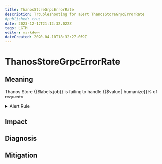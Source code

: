 ```yaml
---
title: ThanosStoreGrpcErrorRate
description: Troubleshooting for alert ThanosStoreGrpcErrorRate
#published: true
date: 2023-12-12T21:12:32.022Z
tags: LGTM
editor: markdown
dateCreated: 2020-04-10T18:32:27.079Z
---
```


# ThanosStoreGrpcErrorRate

## Meaning
[//]: # "Short paragraph that explains what the alert means"
Thanos Store {{$labels.job}} is failing to handle {{$value | humanize}}% of requests.

<details>
  <summary>Alert Rule</summary>

  ```yaml
alert: ThanosStoreGrpcErrorRate
expr: (sum by (job) (rate(grpc_server_handled_total{grpc_code=~"Unknown|ResourceExhausted|Internal|Unavailable|DataLoss|DeadlineExceeded", job=~".*thanos-store.*"}[5m]))/  sum by (job) (rate(grpc_server_started_total{job=~".*thanos-store.*"}[5m])) * 100 > 5)
for: 5m
labels:
    severity: warning
annotations:
    summary: Thanos Store Grpc Error Rate (instance {{ $labels.instance }})
    description: |-
        Thanos Store {{$labels.job}} is failing to handle {{$value | humanize}}% of requests.
          VALUE = {{ $value }}
          LABELS = {{ $labels }}
    runbook: https://github.com/srerun/prometheus-alerts/content/runbooks/ThanosStoreGrpcErrorRate

  ```
</details>


## Impact
[//]: # "What could / will happen if the alert is not addressed"



## Diagnosis
[//]: # "Steps to take to identify the cause of the problem"



## Mitigation
[//]: # "The steps necessary to resolve the alert"
